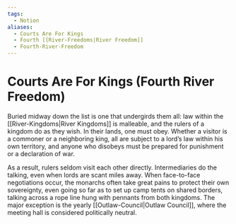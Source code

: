 ```yaml
---
tags:
  - Notion
aliases:
  - Courts Are For Kings
  - Fourth [[River-Freedoms|River Freedom]]
  - Fourth-River-Freedom
---
```

# Courts Are For Kings (Fourth River Freedom)
Buried midway down the list is one that undergirds them all: law within the [[River-Kingdoms|River Kingdoms]] is malleable, and the rulers of a kingdom do as they wish. In their lands, one must obey. Whether a visitor is a commoner or a neighboring king, all are subject to a lord’s law within his own territory, and anyone who disobeys must be prepared for punishment or a declaration of war.

As a result, rulers seldom visit each other directly. Intermediaries do the talking, even when lords are scant miles away. When face-to-face negotiations occur, the monarchs often take great pains to protect their own sovereignty, even going so far as to set up camp tents on shared borders, talking across a rope line hung with pennants from both kingdoms. The major exception is the yearly [[Outlaw-Council|Outlaw Council]], where the meeting hall is considered politically neutral.